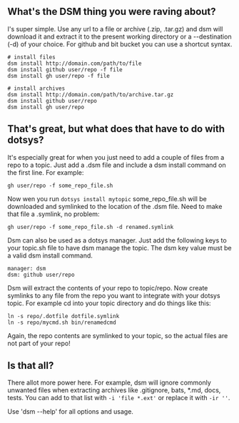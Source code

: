 What's the DSM thing you were raving about?
-------------------------------------------
I's super simple. Use any url to a file or archive (.zip, .tar.gz) and dsm will download it and extract
it to the present working directory or a --destination (-d) of your choice.  For github and bit bucket
you can use a shortcut syntax.

    # install files
    dsm install http://domain.com/path/to/file
    dsm install github user/repo -f file
    dsm install gh user/repo -f file

    # install archives
    dsm install http://domain.com/path/to/archive.tar.gz
    dsm install github user/repo
    dsm install gh user/repo


That's great, but what does that have to do with dotsys?
-------------------------------------------------------
It's especially great for when you just need to add a couple of files from a repo to a topic.  Just add a .dsm
file and include a dsm install command on the first line.  For example:

    gh user/repo -f some_repo_file.sh

Now wen you run `dotsys install mytopic` some_repo_file.sh will be downloaded and symlinked to the location
of the .dsm file.  Need to make that file a .symlink, no problem:

    gh user/repo -f some_repo_file.sh -d renamed.symlink

Dsm can also be used as a dotsys manager.  Just add the following keys to your topic.sh file to have dsm manage
the topic.  The dsm key value must be a valid dsm install command.

    manager: dsm
    dsm: github user/repo

Dsm will extract the contents of your repo to topic/repo.  Now create symlinks to any file from the repo you
want to integrate with your dotsys topic.  For example cd into your topic directory and do things like this:

    ln -s repo/.dotfile dotfile.symlink
    ln -s repo/mycmd.sh bin/renamedcmd

Again, the repo contents are symlinked to your topic, so the actual files are not part of your repo!

Is that all?
------------

There allot more power here.  For example, dsm will ignore commonly unwanted files when extracting archives like
.gitignore, bats, *.md, docs, tests.  You can add to that list with `-i 'file *.ext'` or replace it with `-ir ''`.

Use 'dsm --help' for all options and usage.